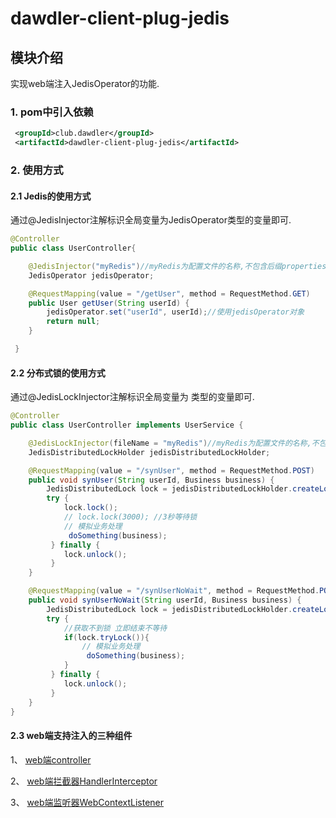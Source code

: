 # dawdler-client-plug-jedis

## 模块介绍

实现web端注入JedisOperator的功能.

### 1. pom中引入依赖

```xml
 <groupId>club.dawdler</groupId>
 <artifactId>dawdler-client-plug-jedis</artifactId>
```

### 2. 使用方式

#### 2.1 Jedis的使用方式
通过@JedisInjector注解标识全局变量为JedisOperator类型的变量即可.

```java
@Controller
public class UserController{

    @JedisInjector("myRedis")//myRedis为配置文件的名称,不包含后缀properties
    JedisOperator jedisOperator;

    @RequestMapping(value = "/getUser", method = RequestMethod.GET)
    public User getUser(String userId) {
        jedisOperator.set("userId", userId);//使用jedisOperator对象
        return null;
    }

 }
```
#### 2.2 分布式锁的使用方式

通过@JedisLockInjector注解标识全局变量为 类型的变量即可.

```java
@Controller
public class UserController implements UserService {

    @JedisLockInjector(fileName = "myRedis")//myRedis为配置文件的名称,不包含后缀properties
    JedisDistributedLockHolder jedisDistributedLockHolder;

    @RequestMapping(value = "/synUser", method = RequestMethod.POST)
    public void synUser(String userId, Business business) {
        JedisDistributedLock lock = jedisDistributedLockHolder.createLock("lockKey:"+userId);
        try {
            lock.lock();
            // lock.lock(3000); //3秒等待锁
            // 模拟业务处理
             doSomething(business);
         } finally {
            lock.unlock();
         }
    }

    @RequestMapping(value = "/synUserNoWait", method = RequestMethod.POST)
    public void synUserNoWait(String userId, Business business) {
        JedisDistributedLock lock = jedisDistributedLockHolder.createLock("lockKey:"+userId);
        try {
            //获取不到锁 立即结束不等待
            if(lock.tryLock()){
                // 模拟业务处理
                 doSomething(business);
            }
         } finally {
            lock.unlock();
         }
    }
}
```

#### 2.3 web端支持注入的三种组件

1、 [web端controller](../../../dawdler-client-plug-web/README.md#3-controller注解)

2、 [web端拦截器HandlerInterceptor](../../../dawdler-client-plug-web/README.md#5-handlerinterceptor-拦截器)

3、 [web端监听器WebContextListener](../../../dawdler-client-plug-web/README.md#6-webcontextlistener-监听器)
